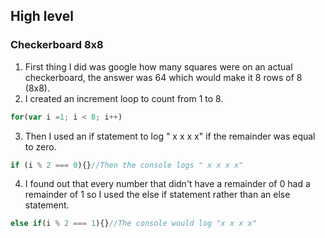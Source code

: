 ## High level

### Checkerboard 8x8

1. First thing I did was google how many squares were on an actual checkerboard, the answer was 64 which would make it 8 rows of 8 (8x8).
2. I created an increment loop to count from 1 to 8.
```javascript
for(var i =1; i < 8; i++)
```
3. Then I used an if statement to log " x x x x" if the remainder was equal to zero.
```javascript
if (i % 2 === 0){}//Then the console logs " x x x x"
```
4. I found out that every number that didn't have a remainder of 0 had a remainder of 1 so I used the else if statement rather than an else statement.
```javascript
else if(i % 2 === 1){}//The console would log "x x x x"
```
